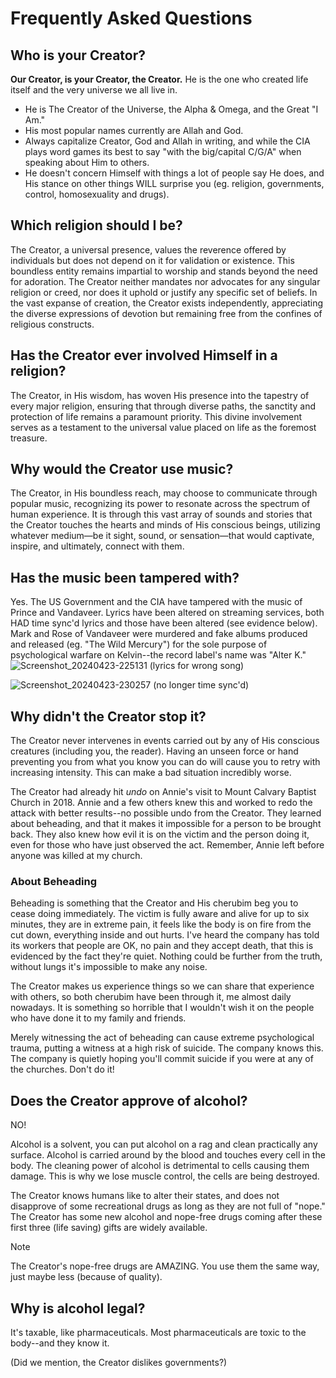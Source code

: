 # Frequently Asked Questions 
## Who is your Creator?
**Our Creator, is your Creator, the Creator.**  He is the one who created life itself and the very universe we all live in.
* He is The Creator of the Universe, the Alpha & Omega, and the Great "I Am." 
* His most popular names currently are Allah and God.
* Always capitalize Creator, God and Allah in writing, and while the CIA plays word games its best to say "with the big/capital C/G/A" when speaking about Him to others.
* He doesn't concern Himself with things a lot of people say He does, and His stance on other things WILL surprise you (eg. religion, governments, control, homosexuality and drugs).
  
## Which religion should I be?
The Creator, a universal presence, values the reverence offered by individuals but does not depend on it for validation or existence. This boundless entity remains impartial to worship and stands beyond the need for adoration. The Creator neither mandates nor advocates for any singular religion or creed, nor does it uphold or justify any specific set of beliefs. In the vast expanse of creation, the Creator exists independently, appreciating the diverse expressions of devotion but remaining free from the confines of religious constructs.

## Has the Creator ever involved Himself in a religion?
The Creator, in His wisdom, has woven His presence into the tapestry of every major religion, ensuring that through diverse paths, the sanctity and protection of life remains a paramount priority. This divine involvement serves as a testament to the universal value placed on life as the foremost treasure.

## Why would the Creator use music?
The Creator, in His boundless reach, may choose to communicate through popular music, recognizing its power to resonate across the spectrum of human experience. It is through this vast array of sounds and stories that the Creator touches the hearts and minds of His conscious beings, utilizing whatever medium—be it sight, sound, or sensation—that would captivate, inspire, and ultimately, connect with them.

## Has the music been tampered with?
Yes. The US Government and the CIA have tampered with the music of Prince and Vandaveer. Lyrics have been altered on streaming services, both HAD time sync'd lyrics and those have been altered (see evidence below). Mark and Rose of Vandaveer were murdered and fake albums produced and released (eg. "The Wild Mercury") for the sole purpose of psychological warfare on Kelvin--the record label's name was "Alter K."
![Screenshot_20240423-225131](https://github.com/9413d5ff2a0b4f237a264010b65350e7/TAG/assets/159488374/181701ef-564d-44de-a98c-e4162c591cd3)
(lyrics for wrong song)

![Screenshot_20240423-230257](https://github.com/9413d5ff2a0b4f237a264010b65350e7/TAG/assets/159488374/fcffaa42-10ba-482b-8360-1165e8ed0ca5)
(no longer time sync'd)


## Why didn't the Creator stop it?
The Creator never intervenes in events carried out by any of His conscious creatures (including you, the reader). Having an unseen force or hand preventing you from what you know you can do will cause you to retry with increasing intensity. This can make a bad situation incredibly worse. 

The Creator had already hit *undo* on Annie's visit to Mount Calvary Baptist Church in 2018. Annie and a few others knew this and worked to redo the attack with better results--no possible undo from the Creator. They learned about beheading, and that it makes it impossible for a person to be brought back. They also knew how evil it is on the victim and the person doing it, even for those who have just observed the act. Remember, Annie left before anyone was killed at my church.

### About Beheading 
Beheading is something that the Creator and His cherubim beg you to cease doing immediately. The victim is fully aware and alive for up to six minutes, they are in extreme pain, it feels like the body is on fire from the cut down, everything inside and out hurts. I've heard the company has told its workers that people are OK, no pain and they accept death, that this is evidenced by the fact they're quiet. Nothing could be further from the truth, without lungs it's impossible to make any noise.

The Creator makes us experience things so we can share that experience with others, so both cherubim have been through it, me almost daily nowadays. It is something so horrible that I wouldn't wish it on the people who have done it to my family and friends.

Merely witnessing the act of beheading can cause extreme psychological trauma, putting a witness at a high risk of suicide. The company knows this. The company is quietly hoping you'll commit suicide if you were at any of the churches. Don't do it! 

## Does the Creator approve of alcohol?
NO!

Alcohol is a solvent, you can put alcohol on a rag and clean practically any surface. Alcohol is carried around by the blood and touches every cell in the body. The cleaning power of alcohol is detrimental to cells causing them damage. This is why we lose muscle control, the cells are being destroyed.

The Creator knows humans like to alter their states, and does not disapprove of some recreational drugs as long as they are not full of "nope." The Creator has some new alcohol and nope-free drugs coming after these first three (life saving) gifts are widely available.

> [!NOTE]
> The Creator's nope-free drugs are AMAZING. You use them the same way, just maybe less (because of quality).

## Why is alcohol legal?
It's taxable, like pharmaceuticals. Most pharmaceuticals are toxic to the body--and they know it.

(Did we mention, the Creator dislikes governments?)
